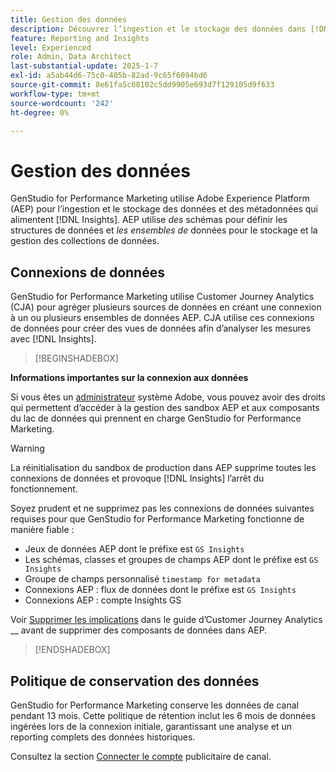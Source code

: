 ```yaml
---
title: Gestion des données
description: Découvrez l’ingestion et le stockage des données dans [!DNL Insights] GenStudio pour le marketing à la performance.
feature: Reporting and Insights
level: Experienced
role: Admin, Data Architect
last-substantial-update: 2025-1-7
exl-id: a5ab44d6-75c0-405b-82ad-9c65f6094bd6
source-git-commit: 8e61fa5c08102c5dd9905e693d7f129105d9f633
workflow-type: tm+mt
source-wordcount: '242'
ht-degree: 0%

---
```


# Gestion des données

GenStudio for Performance Marketing utilise Adobe Experience Platform (AEP) pour l’ingestion et le stockage des données et des métadonnées qui alimentent [!DNL Insights]. AEP utilise _des_ schémas pour définir les structures de données et _les ensembles de_ données pour le stockage et la gestion des collections de données.

## Connexions de données

GenStudio for Performance Marketing utilise Customer Journey Analytics (CJA) pour agréger plusieurs sources de données en créant une connexion à un ou plusieurs ensembles de données AEP. CJA utilise ces connexions de données pour créer des vues de données afin d’analyser les mesures avec [!DNL Insights].

>[!BEGINSHADEBOX]

**Informations importantes sur la connexion aux données**

Si vous êtes un [administrateur](/help/user-guide/user-roles.md#adobe-system-administrator-vs-genstudio-system-manager) système Adobe, vous pouvez avoir des droits qui permettent d’accéder à la gestion des sandbox AEP et aux composants du lac de données qui prennent en charge GenStudio for Performance Marketing.

>[!WARNING]
>
>La réinitialisation du sandbox de production dans AEP supprime toutes les connexions de données et provoque [!DNL Insights] l’arrêt du fonctionnement.

Soyez prudent et ne supprimez pas les connexions de données suivantes requises pour que GenStudio for Performance Marketing fonctionne de manière fiable :

- Jeux de données AEP dont le préfixe est `GS Insights`
- Les schémas, classes et groupes de champs AEP dont le préfixe est `GS Insights`
- Groupe de champs personnalisé `timestamp for metadata`
- Connexions AEP : flux de données dont le préfixe est `GS Insights`
- Connexions AEP : compte Insights GS

Voir [Supprimer les implications](https://experienceleague.adobe.com/en/docs/analytics-platform/using/technotes/deletion) dans le guide d’Customer Journey Analytics __ avant de supprimer des composants de données dans AEP.

>[!ENDSHADEBOX]

## Politique de conservation des données

GenStudio for Performance Marketing conserve les données de canal pendant 13 mois. Cette politique de rétention inclut les 6 mois de données ingérées lors de la connexion initiale, garantissant une analyse et un reporting complets des données historiques.

Consultez la section [Connecter le compte](/help/user-guide/connectors/connect-channel.md) publicitaire de canal.
